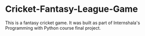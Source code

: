 # Cricket-Fantasy-League-Game
This is a fantasy cricket game. It was built as part of Internshala's Programming with Python course final project.
